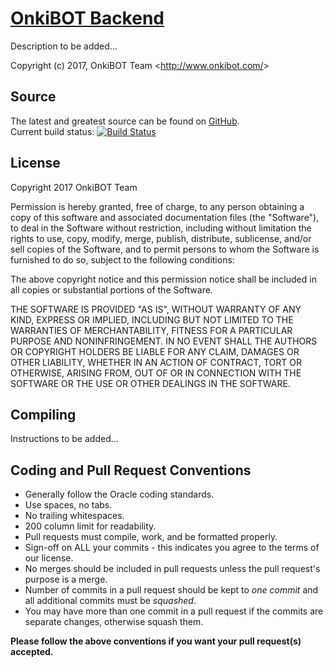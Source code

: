 [OnkiBOT Backend][Website]
===================================
Description to be added...

Copyright (c) 2017, OnkiBOT Team <<http://www.onkibot.com/>>

Source
------
The latest and greatest source can be found on [GitHub].  
Current build status: [![Build Status](https://circleci.com/gh/onkibot/onkibot-backend/tree/master.svg?style=svg)](https://circleci.com/gh/onkibot/onkibot-backend/)

License
-------
Copyright 2017 OnkiBOT Team

Permission is hereby granted, free of charge, to any person obtaining a copy of this software and associated documentation files (the "Software"), to deal in the Software without restriction, including without limitation the rights to use, copy, modify, merge, publish, distribute, sublicense, and/or sell copies of the Software, and to permit persons to whom the Software is furnished to do so, subject to the following conditions:

The above copyright notice and this permission notice shall be included in all copies or substantial portions of the Software.

THE SOFTWARE IS PROVIDED "AS IS", WITHOUT WARRANTY OF ANY KIND, EXPRESS OR IMPLIED, INCLUDING BUT NOT LIMITED TO THE WARRANTIES OF MERCHANTABILITY, FITNESS FOR A PARTICULAR PURPOSE AND NONINFRINGEMENT. IN NO EVENT SHALL THE AUTHORS OR COPYRIGHT HOLDERS BE LIABLE FOR ANY CLAIM, DAMAGES OR OTHER LIABILITY, WHETHER IN AN ACTION OF CONTRACT, TORT OR OTHERWISE, ARISING FROM, OUT OF OR IN CONNECTION WITH THE SOFTWARE OR THE USE OR OTHER DEALINGS IN THE SOFTWARE.

Compiling
---------
Instructions to be added...

Coding and Pull Request Conventions
-----------------------------------
* Generally follow the Oracle coding standards.
* Use spaces, no tabs.
* No trailing whitespaces.
* 200 column limit for readability.
* Pull requests must compile, work, and be formatted properly.
* Sign-off on ALL your commits - this indicates you agree to the terms of our license.
* No merges should be included in pull requests unless the pull request's purpose is a merge.
* Number of commits in a pull request should be kept to *one commit* and all additional commits must be *squashed*.
* You may have more than one commit in a pull request if the commits are separate changes, otherwise squash them.

**Please follow the above conventions if you want your pull request(s) accepted.**

[License]: https://opensource.org/licenses/MIT
[Website]: http://www.onkibot.com
[GitHub]: https://github.com/onkibot/onkibot-backend
